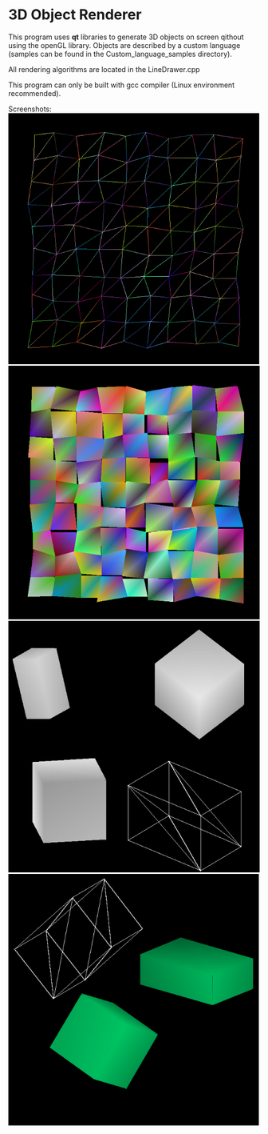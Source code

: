 # 3D Object Renderer
This program uses **qt** libraries to generate 3D objects on screen qithout using the openGL library. Objects are described by a custom language (samples can be found in the Custom_language_samples directory).

All rendering algorithms are located in the LineDrawer.cpp

This program can only be built with gcc compiler (Linux environment recommended).

Screenshots:
![alt tag](Sample_outputs/image1.png)
![alt tag](Sample_outputs/image2.png)
![alt tag](Sample_outputs/image3.png)
![alt tag](Sample_outputs/image4.png)
